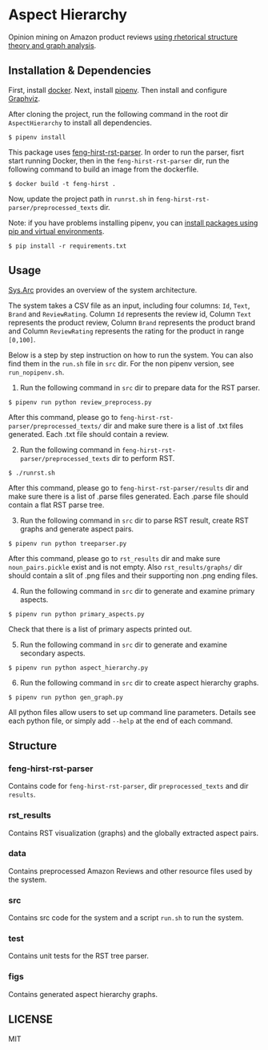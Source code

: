 # Aspect Hierarchy
Opinion mining on Amazon product reviews [using rhetorical structure theory and graph analysis](https://arxiv.org/abs/1909.01800).

## Installation & Dependencies 
First, install [docker](https://www.docker.com/). Next, install [pipenv](https://pipenv-fork.readthedocs.io/en/latest/install.html). Then install and configure [Graphviz](https://graphviz.readthedocs.io/en/stable/manual.html).

After cloning the project, run the following command in the root dir `AspectHierarchy` to install all dependencies.
```
$ pipenv install
```
This package uses [feng-hirst-rst-parser](https://github.com/arne-cl/feng-hirst-rst-parser). In order to run the parser, fisrt start running Docker, then in the `feng-hirst-rst-parser`  dir, run the following command to build an image from the dockerfile.
```
$ docker build -t feng-hirst .
```
Now, update the project path in `runrst.sh` in `feng-hirst-rst-parser/preprocessed_texts` dir.

Note: if you have problems installing pipenv, you can [install packages using pip and virtual environments](https://packaging.python.org/guides/installing-using-pip-and-virtual-environments/).
```
$ pip install -r requirements.txt
```
## Usage
[Sys.Arc](https://github.com/xinru1414/AspectHierarchy/blob/master/SysArc.svg) provides an overview of the system architecture.

The system takes a CSV file as an input, including four columns: `Id`, `Text`, `Brand` and `ReviewRating`. Column `Id` represents the review id, Column `Text` represents the product review, Column `Brand` represents the product brand and Column `ReviewRating` represents the rating for the product in range `[0,100]`.

Below is a step by step instruction on how to run the system. You can also find them in the `run.sh` file in `src` dir. For the non pipenv version, see `run_nopipenv.sh`.

1. Run the following command in `src` dir to prepare data for the RST parser.
```
$ pipenv run python review_preprocess.py
```
After this command, please go to `feng-hirst-rst-parser/preprocessed_texts/` dir and make sure there is a list of .txt files generated. Each .txt file should contain a review.

2. Run the following command in `feng-hirst-rst-parser/preprocessed_texts` dir to perform RST.
```
$ ./runrst.sh
```
After this command, please go to `feng-hirst-rst-parser/results` dir and make sure there is a list of .parse files generated. Each .parse file should contain a flat RST parse tree.

3. Run the following command in `src` dir to parse RST result, create RST graphs and generate aspect pairs.
```
$ pipenv run python treeparser.py
```
After this command, please go to `rst_results` dir and make sure `noun_pairs.pickle` exist and is not empty. Also `rst_results/graphs/` dir should contain a slit of .png files and their supporting non .png ending files.

4. Run the following command in `src` dir to generate and examine primary aspects.
```
$ pipenv run python primary_aspects.py
```
Check that there is a list of primary aspects printed out.

5. Run the following command in `src` dir to generate and examine secondary aspects.
```
$ pipenv run python aspect_hierarchy.py
```
6. Run the following command in `src` dir to create aspect hierarchy graphs.
```
$ pipenv run python gen_graph.py
```
All python files allow users to set up command line parameters. Details see each python file, or simply add `--help` at the end of each command.

## Structure
### feng-hirst-rst-parser
Contains code for `feng-hirst-rst-parser`, dir `preprocessed_texts` and dir `results`.
### rst_results
Contains RST visualization (graphs) and the globally extracted aspect pairs.
### data
Contains preprocessed Amazon Reviews and other resource files used by the system.
### src
Contains src code for the system and a script `run.sh` to run the system.
### test
Contains unit tests for the RST tree parser.
### figs
Contains generated aspect hierarchy graphs.

## LICENSE
MIT
